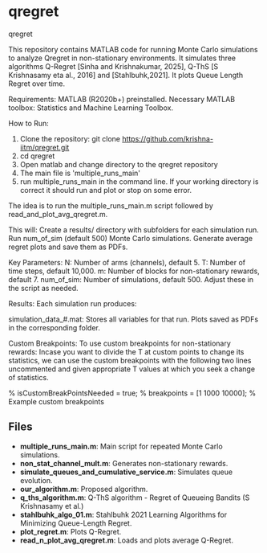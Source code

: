 # qregret
qregret

This repository contains MATLAB code for running Monte Carlo simulations to analyze Qregret in non-stationary environments. 
It simulates three algorithms Q-Regret [Sinha and Krishnakumar, 2025], Q-ThS [S Krishnasamy eta al., 2016] and [Stahlbuhk,2021]. 
It plots Queue Length Regret over time.

Requirements:
MATLAB (R2020b+) preinstalled. 
Necessary MATLAB toolbox: Statistics and Machine Learning Toolbox.

How to Run:
1. Clone the repository: git clone https://github.com/krishna-iitm/qregret.git
2. cd qregret
3. Open matlab and change directory to the qregret repository
4. The main file is 'multiple_runs_main'
5. run multiple_runs_main in the command line. If your working directory is correct it should run and plot or stop on some error.

The idea is to run the multiple_runs_main.m script followed by read_and_plot_avg_qregret.m.

This will:
Create a results/ directory with subfolders for each simulation run.
Run num_of_sim (default 500) Monte Carlo simulations.
Generate average regret plots and save them as PDFs.

Key Parameters:
N: Number of arms (channels), default 5.
T: Number of time steps, default 10,000.
m: Number of blocks for non-stationary rewards, default 7.
num_of_sim: Number of simulations, default 500.
Adjust these in the script as needed.

Results:
Each simulation run produces:

simulation_data_#.mat: Stores all variables for that run.
Plots saved as PDFs in the corresponding folder.

Custom Breakpoints:
To use custom breakpoints for non-stationary rewards: Incase you want to divide the T at custom points to change its statistics,
we can use the custom breakpoints with the following two lines uncommented and given appropriate T values at which you seek a 
change of statistics. 

% isCustomBreakPointsNeeded = true;
% breakpoints = [1 1000 10000]; % Example custom breakpoints



## Files

- **multiple_runs_main.m**: Main script for repeated Monte Carlo simulations.
- **non_stat_channel_mult.m**: Generates non-stationary rewards.
- **simulate_queues_and_cumulative_service.m**: Simulates queue evolution.
- **our_algorithm.m**: Proposed algorithm.
- **q_ths_algorithm.m**: Q-ThS algorithm - Regret of Queueing Bandits (S Krishnasamy et al.)
- **stahlbuhk_algo_01.m**: Stahlbuhk 2021 Learning Algorithms for Minimizing Queue-Length Regret.
- **plot_regret.m**: Plots Q-Regret.
- **read_n_plot_avg_qregret.m**: Loads and plots average Q-Regret.

